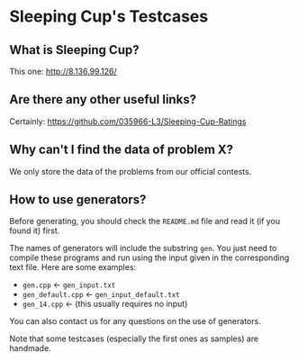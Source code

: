 # Sleeping Cup's Testcases

## What is Sleeping Cup?

This one: <http://8.136.99.126/>

## Are there any other useful links?

Certainly: <https://github.com/035966-L3/Sleeping-Cup-Ratings>

## Why can't I find the data of problem X?

We only store the data of the problems from our official contests.

## How to use generators?

Before generating, you should check the `README.md` file and read it (if you found it) first.

The names of generators will include the substring `gen`. You just need to compile these programs and run using the input given in the corresponding text file. Here are some examples:

- `gen.cpp` <- `gen_input.txt`
- `gen_default.cpp` <- `gen_input_default.txt`
- `gen_14.cpp` <- (this usually requires no input)

You can also contact us for any questions on the use of generators.

Note that some testcases (especially the first ones as samples) are handmade.

